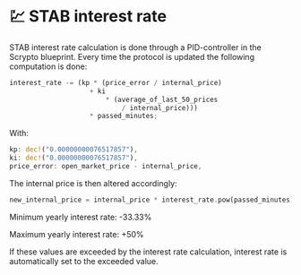 # 💹 STAB interest rate

STAB interest rate calculation is done through a PID-controller in the Scrypto blueprint. Every time the protocol is updated the following computation is done:

```rust
interest_rate -= (kp * (price_error / internal_price)
                    + ki
                        * (average_of_last_50_prices
                            / internal_price)))
                    * passed_minutes;
```

With:

```rust
kp: dec!("0.00000000076517857"),
ki: dec!("0.00000000076517857"),
price_error: open_market_price - internal_price,
```

The internal price is then altered accordingly:

```rust
new_internal_price = internal_price * interest_rate.pow(passed_minutes)
```

Minimum yearly interest rate: -33.33%

Maximum yearly interest rate: +50%

If these values are exceeded by the interest rate calculation, interest rate is automatically set to the exceeded value.
